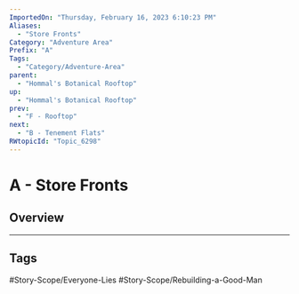 ```yaml
---
ImportedOn: "Thursday, February 16, 2023 6:10:23 PM"
Aliases:
  - "Store Fronts"
Category: "Adventure Area"
Prefix: "A"
Tags:
  - "Category/Adventure-Area"
parent:
  - "Hommal's Botanical Rooftop"
up:
  - "Hommal's Botanical Rooftop"
prev:
  - "F - Rooftop"
next:
  - "B - Tenement Flats"
RWtopicId: "Topic_6298"
---
```

# A - Store Fronts
## Overview

---
## Tags
#Story-Scope/Everyone-Lies #Story-Scope/Rebuilding-a-Good-Man

